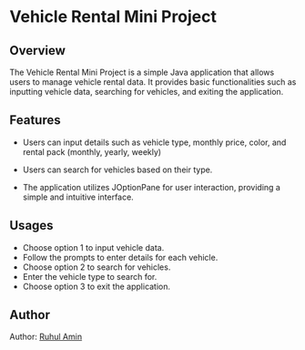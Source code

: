 # Vehicle Rental Mini Project

## Overview

The Vehicle Rental Mini Project is a simple Java application that allows users to manage vehicle rental data. It provides basic functionalities such as inputting vehicle data, searching for vehicles, and exiting the application.

## Features

- Users can input details such as vehicle type, monthly price, color, and rental pack (monthly, yearly, weekly)

- Users can search for vehicles based on their type.

- The application utilizes JOptionPane for user interaction, providing a simple and intuitive interface.

## Usages
- Choose option 1 to input vehicle data.
- Follow the prompts to enter details for each vehicle.
- Choose option 2 to search for vehicles.
- Enter the vehicle type to search for.
- Choose option 3 to exit the application.

## Author
Author: [Ruhul Amin](https://github.com/devruhul)

